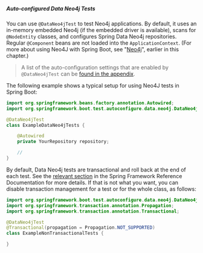 ##### Auto-configured Data Neo4j Tests

You can use `@DataNeo4jTest` to test Neo4j applications. By default, it uses an in-memory embedded Neo4j (if the embedded driver is available), scans for `@NodeEntity` classes, and configures Spring Data Neo4j repositories. Regular `@Component` beans are not loaded into the `ApplicationContext`. (For more about using Neo4J with Spring Boot, see "[Neo4j](https://docs.spring.io/spring-boot/docs/2.2.2.RELEASE/reference/htmlsingle/#boot-features-neo4j)", earlier in this chapter.)

> A list of the auto-configuration settings that are enabled by `@DataNeo4jTest` can be [found in the appendix](https://docs.spring.io/spring-boot/docs/2.2.2.RELEASE/reference/htmlsingle/#test-auto-configuration).

The following example shows a typical setup for using Neo4J tests in Spring Boot:

```java
import org.springframework.beans.factory.annotation.Autowired;
import org.springframework.boot.test.autoconfigure.data.neo4j.DataNeo4jTest;

@DataNeo4jTest
class ExampleDataNeo4jTests {

    @Autowired
    private YourRepository repository;

    //
}
```

By default, Data Neo4j tests are transactional and roll back at the end of each test. See the [relevant section](https://docs.spring.io/spring/docs/5.2.2.RELEASE/spring-framework-reference/testing.html#testcontext-tx-enabling-transactions) in the Spring Framework Reference Documentation for more details. If that is not what you want, you can disable transaction management for a test or for the whole class, as follows:

```java
import org.springframework.boot.test.autoconfigure.data.neo4j.DataNeo4jTest;
import org.springframework.transaction.annotation.Propagation;
import org.springframework.transaction.annotation.Transactional;

@DataNeo4jTest
@Transactional(propagation = Propagation.NOT_SUPPORTED)
class ExampleNonTransactionalTests {

}
```